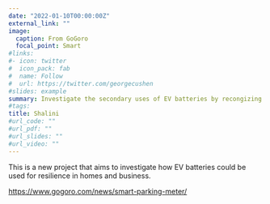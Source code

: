 ```yaml
---
date: "2022-01-10T00:00:00Z"
external_link: ""
image:
  caption: From GoGoro
  focal_point: Smart
#links:
#- icon: twitter
#  icon_pack: fab
#  name: Follow
#  url: https://twitter.com/georgecushen
#slides: example
summary: Investigate the secondary uses of EV batteries by recongizing EVs are giant power centers made of batteries that happen to have vehicles on top of them.
#tags:
title: Shalini
#url_code: ""
#url_pdf: ""
#url_slides: ""
#url_video: ""
---
```


This is a new project that aims to investigate how EV batteries could be used for resilience in homes and business. 


https://www.gogoro.com/news/smart-parking-meter/


